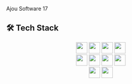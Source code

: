 

Ajou Software 17

<!--

안녕하세요. 김민석입니다.👋
''' Hi there 👋
**JisinKeo/JisinKeo** is a ✨ _special_ ✨ repository because its `README.md` (this file) appears on your GitHub profile.

Here are some ideas to get you started:

- 🔭 I’m currently working on ...
- 🌱 I’m currently learning ...
- 👯 I’m looking to collaborate on ...
- 🤔 I’m looking for help with ...
- 💬 Ask me about ...
- 📫 How to reach me: ...
- 😄 Pronouns: ...
- ⚡ Fun fact: ...
-->
<!--
## 🌱 Profile

아주대학교 소프트웨어학과(2017.03~)

네이버 웹 부스트캠프 7기 챌린지 (진행 중)

GDSC
-->


## 🛠 Tech Stack
<p align="center">
    <img height="30em" src="https://img.shields.io/badge/C-A8B9CC?style=for-the-badge&logo=c&logoColor=white"/>
    <img height="30em" src="https://img.shields.io/badge/C%2B%2B-00599C?style=for-the-badge&logo=c%2B%2B&logoColor=white"/>
    <img height="30em" src="https://img.shields.io/badge/Java-ED8B00?style=for-the-badge&logo=java&logoColor=white"/>
    <img height="30em" src="https://img.shields.io/badge/Python-3776AB?style=for-the-badge&logo=python&logoColor=white"/>
  <br/>
    <img height="30em" src="https://img.shields.io/badge/HTML-E34F26?style=for-the-badge&logo=HTML5&logoColor=white"/>
    <img height="30em" src="https://img.shields.io/badge/CSS-1572B6?style=for-the-badge&logo=CSS3&logoColor=white"/>
    <img height="30em" src="https://img.shields.io/badge/JavaScript-F7DF1E?style=for-the-badge&logo=javascript&logoColor=white"/>
    <img height="30em" src="https://img.shields.io/badge/React-61DAFB?style=for-the-badge&logo=React&logoColor=white"/>
 
  <br/>
    <img height="30em" src="https://img.shields.io/badge/Spring-008000?style=for-the-badge&logo=Spring&logoColor=white"/> 
    <img height="30em" src="https://img.shields.io/badge/Mysql-4479A1?style=for-the-badge&logo=MySql&logoColor=white"/> 
    

<!--

</p>
## 🌱 GitHub stats

![Anurag's GitHub stats](https://github-readme-stats.vercel.app/api?username=JisinKeo&show_icons=true&theme=radical)



## 😄 BOJ rank
    

![Solved.ac Profile](http://mazassumnida.wtf/api/v2/generate_badge?boj=blues9803)


-->

